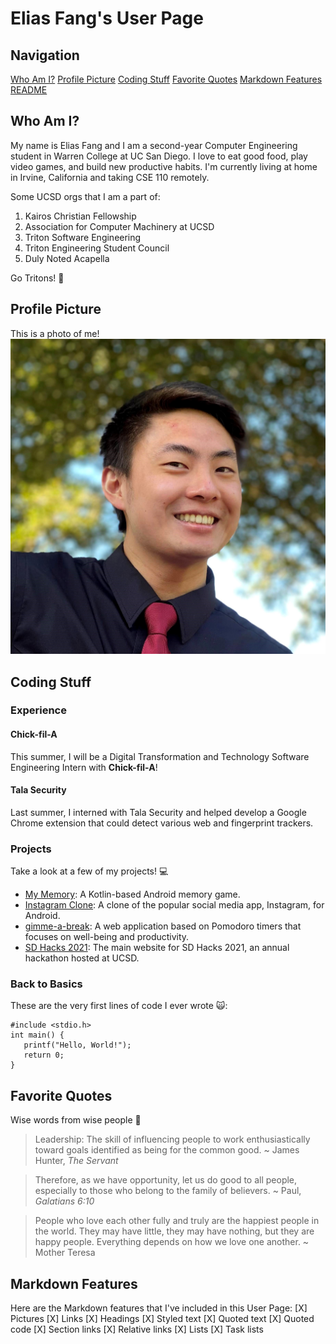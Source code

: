 # Elias Fang's User Page

## Navigation
[Who Am I?](#who-am-i)
[Profile Picture](#profile-picture)
[Coding Stuff](#coding-stuff)
[Favorite Quotes](#favorite-quotes)
[Markdown Features](#markdown-features)
[README](README.md)

## Who Am I?
My name is Elias Fang and I am a second-year Computer Engineering student in Warren College at UC San Diego. I love to eat good food, play video games, and build new productive habits. I'm currently living at home in Irvine, California and taking CSE 110 remotely.

Some UCSD orgs that I am a part of:
1. Kairos Christian Fellowship 
2. Association for Computer Machinery at UCSD
3. Triton Software Engineering
4. Triton Engineering Student Council
5. Duly Noted Acapella

Go Tritons! 🔱

## Profile Picture
This is a photo of me!
![](elias.jpg)

## Coding Stuff
### Experience
#### Chick-fil-A
This summer, I will be a Digital Transformation and Technology Software Engineering Intern with **Chick-fil-A**!

#### Tala Security
Last summer, I interned with Tala Security and helped develop a Google Chrome extension that could detect various web and fingerprint trackers.

### Projects
Take a look at a few of my projects! 💻

- [My Memory](https://github.com/eliasfang/MyMemory): A Kotlin-based Android memory game.
- [Instagram Clone](https://github.com/eliasfang/InstagramClone): A clone of the popular social media app, Instagram, for Android.
- [gimme-a-break](https://github.com/eliasfang/gimme-a-break): A web application based on Pomodoro timers that focuses on well-being and productivity.
- [SD Hacks 2021](https://www.sdhacks.io/): The main website for SD Hacks 2021, an annual hackathon hosted at UCSD.

### Back to Basics
These are the very first lines of code I ever wrote 🙀:
```
#include <stdio.h>
int main() {
   printf("Hello, World!");
   return 0;
}
```

## Favorite Quotes
Wise words from wise people 🦉

> Leadership: The skill of influencing people to work enthusiastically toward goals identified as being for the common good.
~ James Hunter, *The Servant*

> Therefore, as we have opportunity, let us do good to all people, especially to those who belong to the family of believers.
~ Paul, *Galatians 6:10*

> People who love each other fully and truly are the happiest people in the world. They may have little, they may have nothing, but they are happy people. Everything depends on how we love one another.
~ Mother Teresa

## Markdown Features
Here are the Markdown features that I've included in this User Page:
[X] Pictures
[X] Links
[X] Headings
[X] Styled text
[X] Quoted text
[X] Quoted code
[X] Section links
[X] Relative links
[X] Lists
[X] Task lists